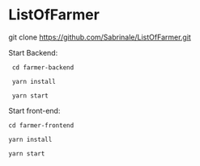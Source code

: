 # ListOfFarmer
 git clone https://github.com/Sabrinale/ListOfFarmer.git
 
 
Start Backend: 

     cd farmer-backend
   
     yarn install
   
     yarn start
   
Start front-end:

    cd farmer-frontend
  
    yarn install
  
    yarn start




